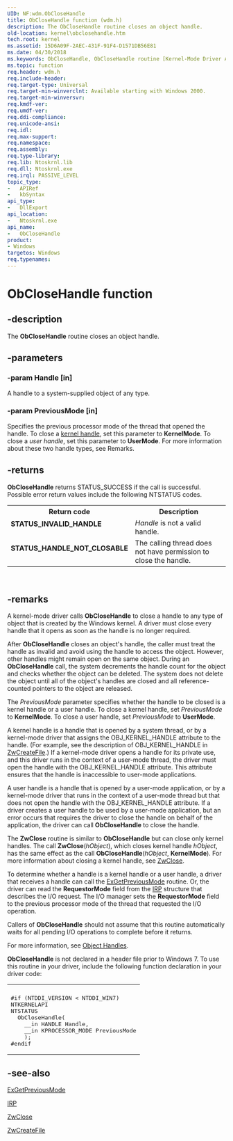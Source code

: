 ```yaml
---
UID: NF:wdm.ObCloseHandle
title: ObCloseHandle function (wdm.h)
description: The ObCloseHandle routine closes an object handle.
old-location: kernel\obclosehandle.htm
tech.root: kernel
ms.assetid: 15D6A09F-2AEC-431F-91F4-D1571DB56E81
ms.date: 04/30/2018
ms.keywords: ObCloseHandle, ObCloseHandle routine [Kernel-Mode Driver Architecture], kernel.obclosehandle, wdm/ObCloseHandle
ms.topic: function
req.header: wdm.h
req.include-header: 
req.target-type: Universal
req.target-min-winverclnt: Available starting with Windows 2000.
req.target-min-winversvr: 
req.kmdf-ver: 
req.umdf-ver: 
req.ddi-compliance: 
req.unicode-ansi: 
req.idl: 
req.max-support: 
req.namespace: 
req.assembly: 
req.type-library: 
req.lib: Ntoskrnl.lib
req.dll: Ntoskrnl.exe
req.irql: PASSIVE_LEVEL
topic_type:
-	APIRef
-	kbSyntax
api_type:
-	DllExport
api_location:
-	Ntoskrnl.exe
api_name:
-	ObCloseHandle
product:
- Windows
targetos: Windows
req.typenames: 
---
```


# ObCloseHandle function


## -description


The <b>ObCloseHandle</b> routine closes an object handle.


## -parameters




### -param Handle [in]

A handle to a system-supplied object of any type.


### -param PreviousMode [in]

Specifies the previous processor mode of the thread that opened the handle. To close a <a href="https://msdn.microsoft.com/4015d7bd-48f6-489b-a0e5-eca83758c5bb">kernel handle</a>, set this parameter to <b>KernelMode</b>. To close a <i>user handle</i>, set this parameter to <b>UserMode</b>. For more information about these two handle types, see Remarks.


## -returns



<b>ObCloseHandle</b> returns STATUS_SUCCESS if the call is successful. Possible error return values include the following NTSTATUS codes.

<table>
<tr>
<th>Return code</th>
<th>Description</th>
</tr>
<tr>
<td width="40%">
<dl>
<dt><b>STATUS_INVALID_HANDLE</b></dt>
</dl>
</td>
<td width="60%">
<i>Handle</i> is not a valid handle.

</td>
</tr>
<tr>
<td width="40%">
<dl>
<dt><b>STATUS_HANDLE_NOT_CLOSABLE</b></dt>
</dl>
</td>
<td width="60%">
The calling thread does not have permission to close the handle.

</td>
</tr>
</table>
 




## -remarks



A kernel-mode driver calls <b>ObCloseHandle</b> to close a handle to any type of object that is created by the Windows kernel. A driver must close every handle that it opens as soon as the handle is no longer required.

After <b>ObCloseHandle</b> closes an object's handle, the caller must treat the handle as invalid and avoid using the handle to access the object. However, other handles might remain open on the same object. During an <b>ObCloseHandle</b> call, the system decrements the handle count for the object and checks whether the object can be deleted. The system does not delete the object until all of the object's handles are closed and all reference-counted pointers to the object are released.

The <i>PreviousMode</i> parameter specifies whether the handle to be closed is a kernel handle or a user handle. To close a kernel handle, set <i>PreviousMode</i> to <b>KernelMode</b>. To close a user handle, set <i>PreviousMode</i> to <b>UserMode</b>.

A kernel handle is a handle that is opened by a system thread, or by a kernel-mode driver that assigns the OBJ_KERNEL_HANDLE attribute to the handle. (For example, see the description of OBJ_KERNEL_HANDLE in <a href="https://msdn.microsoft.com/library/windows/hardware/ff566424">ZwCreateFile</a>.) If a kernel-mode driver opens a handle for its private use, and this driver runs in the context of a user-mode thread, the driver must open the handle with the OBJ_KERNEL_HANDLE attribute. This attribute ensures that the handle is inaccessible to user-mode applications.

A user handle is a handle that is opened by a user-mode application, or by a kernel-mode driver that runs in the context of a user-mode thread but that does not open the handle with the OBJ_KERNEL_HANDLE attribute. If a driver creates a user handle to be used by a user-mode application, but an error occurs that requires the driver to close the handle on behalf of the application, the driver can call <b>ObCloseHandle</b> to close the handle.

The <b>ZwClose</b> routine is similar to <b>ObCloseHandle</b> but can close only kernel handles. The call <b>ZwClose</b>(<i>hObject</i>), which closes kernel handle <i>hObject</i>, has the same effect as the call <b>ObCloseHandle</b>(<i>hObject</i>, <b>KernelMode</b>). For more information about closing a kernel handle, see <a href="https://msdn.microsoft.com/library/windows/hardware/ff566417">ZwClose</a>.

To determine whether a handle is a kernel handle or a user handle,  a driver that receives a handle  can call the <a href="https://msdn.microsoft.com/library/windows/hardware/ff545288">ExGetPreviousMode</a> routine. Or, the driver can read the <b>RequestorMode</b> field from the <a href="https://msdn.microsoft.com/library/windows/hardware/ff550694">IRP</a> structure that describes the I/O request. The I/O manager sets the <b>RequestorMode</b> field to the previous processor mode of the thread that requested the I/O operation.

Callers of <b>ObCloseHandle</b> should not assume that this routine automatically waits for all pending I/O operations to complete before it returns.

For more information, see <a href="https://msdn.microsoft.com/library/windows/hardware/ff557758">Object Handles</a>.

<b>ObCloseHandle</b> is not declared in a header file prior to Windows 7. To use this routine in your driver, include the following function declaration in your driver code:

<div class="code"><span codelanguage=""><table>
<tr>
<th></th>
</tr>
<tr>
<td>
<pre>#if (NTDDI_VERSION &lt; NTDDI_WIN7)
NTKERNELAPI
NTSTATUS
  ObCloseHandle(
    __in HANDLE Handle,
    __in KPROCESSOR_MODE PreviousMode
    );
#endif</pre>
</td>
</tr>
</table></span></div>



## -see-also




<a href="https://msdn.microsoft.com/library/windows/hardware/ff545288">ExGetPreviousMode</a>



<a href="https://msdn.microsoft.com/library/windows/hardware/ff550694">IRP</a>



<a href="https://msdn.microsoft.com/library/windows/hardware/ff566417">ZwClose</a>



<a href="https://msdn.microsoft.com/library/windows/hardware/ff566424">ZwCreateFile</a>
 

 

